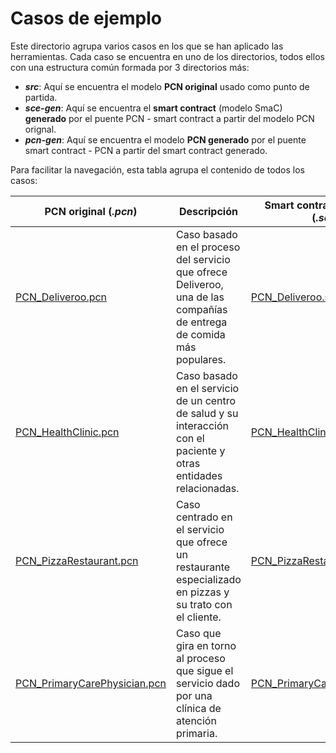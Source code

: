 # Casos de ejemplo
Este directorio agrupa varios casos en los que se han aplicado las herramientas. Cada caso se encuentra en uno de los directorios, todos ellos con una estructura común formada por 3 directorios más:
* ***src***: Aquí se encuentra el modelo **PCN original** usado como punto de partida.
* ***sce-gen***: Aquí se encuentra el **smart contract** (modelo SmaC) **generado** por el puente PCN - smart contract a partir del modelo PCN orignal.
* ***pcn-gen***: Aquí se encuentra el modelo **PCN generado** por el puente smart contract - PCN a partir del smart contract generado.

Para facilitar la navegación, esta tabla agrupa el contenido de todos los casos:

| PCN original (*.pcn*) | Descripción | Smart contract generado (*.sce*) | PCN generado (*.pcn*)
| --- | --- | --- | --- |
| [PCN_Deliveroo.pcn](https://github.com/alv4rob/PCN-SmartContract-Bridges/blob/main/Example%20Cases/Deliveroo/src/) | Caso basado en el proceso del servicio que ofrece Deliveroo, una de las compañías de entrega de comida más populares. | [PCN_Deliveroo.sce](https://github.com/alv4rob/PCN-SmartContract-Bridges/blob/main/Example%20Cases/Deliveroo/sce-gen/) | [PCN_Deliveroo.pcn](https://github.com/alv4rob/PCN-SmartContract-Bridges/blob/main/Example%20Cases/Deliveroo/pcn-gen/)
| [PCN_HealthClinic.pcn](https://github.com/alv4rob/PCN-SmartContract-Bridges/blob/main/Example%20Cases/HealthClinic/src/) | Caso basado en el servicio de un centro de salud y su interacción con el paciente y otras entidades relacionadas. | [PCN_HealthClinic.sce](https://github.com/alv4rob/PCN-SmartContract-Bridges/blob/main/Example%20Cases/HealthClinic/sce-gen/) | [PCN_HealthClinic.pcn](https://github.com/alv4rob/PCN-SmartContract-Bridges/blob/main/Example%20Cases/HealthClinic/pcn-gen/)
| [PCN_PizzaRestaurant.pcn](https://github.com/alv4rob/PCN-SmartContract-Bridges/blob/main/Example%20Cases/PizzaRestaurant/src/) | Caso centrado en el servicio que ofrece un restaurante especializado en pizzas y su trato con el cliente. | [PCN_PizzaRestaurant.sce](https://github.com/alv4rob/PCN-SmartContract-Bridges/blob/main/Example%20Cases/PizzaRestaurant/sce-gen/) | [PCN_PizzaRestaurant.pcn](https://github.com/alv4rob/PCN-SmartContract-Bridges/blob/main/Example%20Cases/PizzaRestaurant/pcn-gen/)
| [PCN_PrimaryCarePhysician.pcn](https://github.com/alv4rob/PCN-SmartContract-Bridges/blob/main/Example%20Cases/PrimaryCarePhysician/src/) | Caso que gira en torno al proceso que sigue el servicio dado por una clínica de atención primaria. | [PCN_PrimaryCarePhysician.sce](https://github.com/alv4rob/PCN-SmartContract-Bridges/blob/main/Example%20Cases/PrimaryCarePhysician/sce-gen/) | [PCN_PrimaryCarePhysician.pcn](https://github.com/alv4rob/PCN-SmartContract-Bridges/blob/main/Example%20Cases/PrimaryCarePhysician/pcn-gen/)

